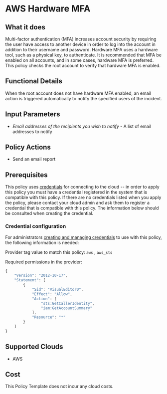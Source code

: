 # AWS Hardware MFA

## What it does

Multi-factor authentication (MFA) increases account security by requiring the user have access to another device in order to log into the account in addition to their username and password. Hardware MFA uses a hardware tool, such as a physical key, to authenticate. It is recommended that MFA be enabled on all accounts, and in some cases, hardware MFA is preferred. This policy checks the root account to verify that hardware MFA is enabled.

## Functional Details

When the root account does not have hardware MFA enabled, an email action is triggered automatically to notify the specified users of the incident.

## Input Parameters

- *Email addresses of the recipients you wish to notify* - A list of email addresses to notify

## Policy Actions

- Send an email report

## Prerequisites

This policy uses [credentials](https://docs.rightscale.com/policies/users/guides/credential_management.html) for connecting to the cloud -- in order to apply this policy you must have a credential registered in the system that is compatible with this policy. If there are no credentials listed when you apply the policy, please contact your cloud admin and ask them to register a credential that is compatible with this policy. The information below should be consulted when creating the credential.

### Credential configuration

For administrators [creating and managing credentials](https://docs.rightscale.com/policies/users/guides/credential_management.html) to use with this policy, the following information is needed:

Provider tag value to match this policy: `aws` , `aws_sts`

Required permissions in the provider:

```javascript
{
    "Version": "2012-10-17",
    "Statement": [
        {
            "Sid": "VisualEditor0",
            "Effect": "Allow",
            "Action": [
                "sts:GetCallerIdentity",
                "iam:GetAccountSummary"
            ],
            "Resource": "*"
        }
    ]
}
```

## Supported Clouds

- AWS

## Cost

This Policy Template does not incur any cloud costs.
